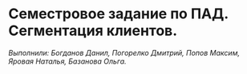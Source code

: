 # Семестровое задание по ПАД. Сегментация клиентов.
*Выполнили: Богданов Данил, Погорелко Дмитрий, Попов Максим, Яровая Наталья, Базанова Ольга.*
